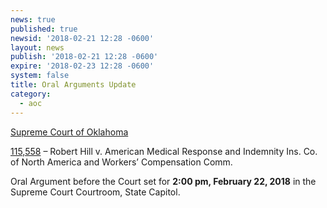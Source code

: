 ```yaml
---
news: true
published: true
newsid: '2018-02-21 12:28 -0600'
layout: news
publish: '2018-02-21 12:28 -0600'
expire: '2018-02-23 12:28 -0600'
system: false
title: Oral Arguments Update
category:
  - aoc
---
```

<u>Supreme Court of Oklahoma</u>

[115,558]() – Robert Hill v. American Medical Response and Indemnity Ins. Co. of North America and Workers’ Compensation Comm.  

Oral Argument before the Court set for **2:00 pm, February 22, 2018** in the Supreme Court Courtroom, State Capitol.
